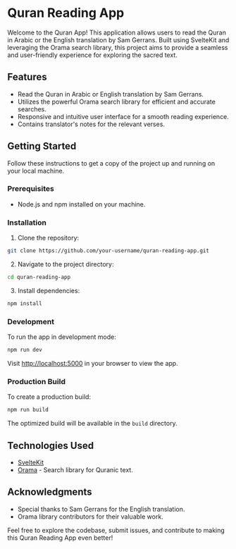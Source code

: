 # Quran Reading App

Welcome to the Quran App! This application allows users to read the Quran in Arabic or the English translation by Sam Gerrans. Built using SvelteKit and leveraging the Orama search library, this project aims to provide a seamless and user-friendly experience for exploring the sacred text.

## Features

- Read the Quran in Arabic or English translation by Sam Gerrans.
- Utilizes the powerful Orama search library for efficient and accurate searches.
- Responsive and intuitive user interface for a smooth reading experience.
- Contains translator's notes for the relevant verses.

## Getting Started

Follow these instructions to get a copy of the project up and running on your local machine.

### Prerequisites

- Node.js and npm installed on your machine.

### Installation

1. Clone the repository:

```bash
git clone https://github.com/your-username/quran-reading-app.git
```

2. Navigate to the project directory:

```bash
cd quran-reading-app
```

3. Install dependencies:

```bash
npm install
```

### Development

To run the app in development mode:

```bash
npm run dev
```

Visit [http://localhost:5000](http://localhost:5000) in your browser to view the app.

### Production Build

To create a production build:

```bash
npm run build
```

The optimized build will be available in the `build` directory.

## Technologies Used

- [SvelteKit](https://kit.svelte.dev/)
- [Orama](https://github.com/sbugert/arama) - Search library for Quranic text.

## Acknowledgments

- Special thanks to Sam Gerrans for the English translation.
- Orama library contributors for their valuable work.

Feel free to explore the codebase, submit issues, and contribute to making this Quran Reading App even better!
